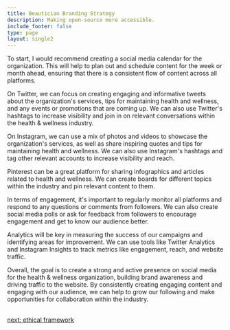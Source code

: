 ```yaml
---
title: Beautician Branding Strategy
description: Making open-source more accessible.
include_footer: false
type: page
layout: single2
---
```


<p>
To start, I would recommend creating a social media calendar for the organization. This will help to plan out and schedule content for the week or month ahead, ensuring that there is a consistent flow of content across all platforms.

On Twitter, we can focus on creating engaging and informative tweets about the organization's services, tips for maintaining health and wellness, and any events or promotions that are coming up. We can also use Twitter's hashtags to increase visibility and join in on relevant conversations within the health & wellness industry.

On Instagram, we can use a mix of photos and videos to showcase the organization's services, as well as share inspiring quotes and tips for maintaining health and wellness. We can also use Instagram's hashtags and tag other relevant accounts to increase visibility and reach.

Pinterest can be a great platform for sharing infographics and articles related to health and wellness. We can create boards for different topics within the industry and pin relevant content to them.

In terms of engagement, it's important to regularly monitor all platforms and respond to any questions or comments from followers. We can also create social media polls or ask for feedback from followers to encourage engagement and get to know our audience better.

Analytics will be key in measuring the success of our campaigns and identifying areas for improvement. We can use tools like Twitter Analytics and Instagram Insights to track metrics like engagement, reach, and website traffic.

Overall, the goal is to create a strong and active presence on social media for the health & wellness organization, building brand awareness and driving traffic to the website. By consistently creating engaging content and engaging with our audience, we can help to grow our following and make opportunities for collaboration within the industry.

<br>
<a href="https://workdojos.com/beauticians/ethics">next: ethical framework</a>
</p>